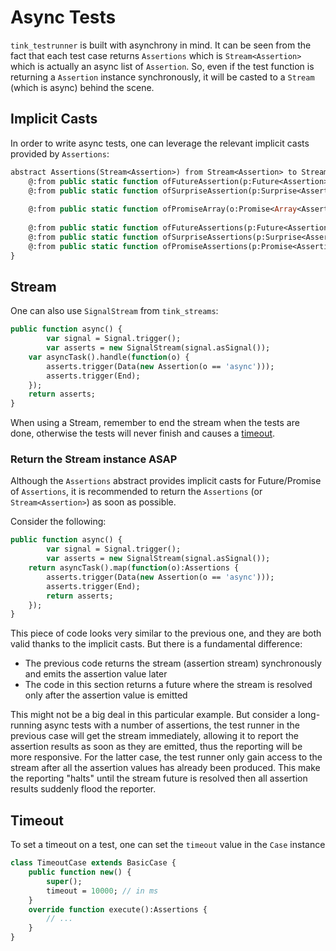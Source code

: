 # Async Tests

`tink_testrunner` is built with asynchrony in mind. It can be seen from the fact that
each test case returns `Assertions` which is `Stream<Assertion>` which is actually an
async list of `Assertion`. So, even if the test function is returning a `Assertion`
instance synchronously, it will be casted to a `Stream` (which is async) behind the scene.

## Implicit Casts

In order to write async tests, one can leverage the relevant implicit casts provided by `Assertions`:

```haxe
abstract Assertions(Stream<Assertion>) from Stream<Assertion> to Stream<Assertion> {
	@:from public static function ofFutureAssertion(p:Future<Assertion>):Assertions;
	@:from public static function ofSurpriseAssertion(p:Surprise<Assertion, Error>):Assertions;
	
	@:from public static function ofPromiseArray(o:Promise<Array<Assertion>>):Assertions;
	
	@:from public static function ofFutureAssertions(p:Future<Assertions>):Assertions;
	@:from public static function ofSurpriseAssertions(p:Surprise<Assertions, Error>):Assertions;
	@:from public static function ofPromiseAssertions(p:Promise<Assertions>):Assertions;
}
```


## Stream

One can also use `SignalStream` from `tink_streams`:

```haxe
public function async() {
        var signal = Signal.trigger();
        var asserts = new SignalStream(signal.asSignal());
	var asyncTask().handle(function(o) {
		asserts.trigger(Data(new Assertion(o == 'async')));
		asserts.trigger(End);
	});
	return asserts;
}
```

When using a Stream, remember to end the stream when the tests are done,
otherwise the tests will never finish and causes a [timeout](#timeout).

### Return the Stream instance ASAP

Although the `Assertions` abstract provides implicit casts for Future/Promise of `Assertions`,
it is recommended to return the `Assertions` (or `Stream<Assertion>`) as soon as possible.

Consider the following:

```haxe
public function async() {
        var signal = Signal.trigger();
        var asserts = new SignalStream(signal.asSignal());
	return asyncTask().map(function(o):Assertions {
		asserts.trigger(Data(new Assertion(o == 'async')));
		asserts.trigger(End);
		return asserts;
	});
}
```

This piece of code looks very similar to the previous one, and they are both valid thanks to the implicit casts.
But there is a fundamental difference:

- The previous code returns the stream (assertion stream) synchronously and emits the assertion value later
- The code in this section returns a future where the stream is resolved only after the assertion value is emitted

This might not be a big deal in this particular example. But consider a long-running async tests with a number of assertions,
the test runner in the previous case will get the stream immediately, allowing it to report the assertion results as soon
as they are emitted, thus the reporting will be more responsive. For the latter case, the test runner only gain access
to the stream after all the assertion values has already been produced. This make the reporting "halts" until the stream 
future is resolved then all assertion results suddenly flood the reporter.


## Timeout

To set a timeout on a test, one can set the `timeout` value in the `Case` instance

```haxe
class TimeoutCase extends BasicCase {
	public function new() {
		super();
		timeout = 10000; // in ms
	}
	override function execute():Assertions {
		// ...
	}
}
```
